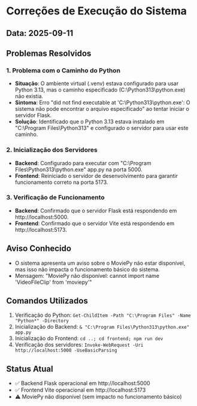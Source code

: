 # Correções de Execução do Sistema

## Data: 2025-09-11

## Problemas Resolvidos

### 1. Problema com o Caminho do Python
- **Situação**: O ambiente virtual (.venv) estava configurado para usar Python 3.13, mas o caminho especificado (C:\Python313\python.exe) não existia.
- **Sintoma**: Erro "did not find executable at 'C:\Python313\python.exe': O sistema não pode encontrar o arquivo especificado" ao tentar iniciar o servidor Flask.
- **Solução**: Identificado que o Python 3.13 estava instalado em "C:\Program Files\Python313" e configurado o servidor para usar este caminho.

### 2. Inicialização dos Servidores
- **Backend**: Configurado para executar com "C:\Program Files\Python313\python.exe" app.py na porta 5000.
- **Frontend**: Reiniciado o servidor de desenvolvimento para garantir funcionamento correto na porta 5173.

### 3. Verificação de Funcionamento
- **Backend**: Confirmado que o servidor Flask está respondendo em http://localhost:5000.
- **Frontend**: Confirmado que o servidor Vite está respondendo em http://localhost:5173.

## Aviso Conhecido
- O sistema apresenta um aviso sobre o MoviePy não estar disponível, mas isso não impacta o funcionamento básico do sistema.
- Mensagem: "MoviePy não disponível: cannot import name 'VideoFileClip' from 'moviepy'"

## Comandos Utilizados
1. Verificação do Python: `Get-ChildItem -Path "C:\Program Files" -Name "Python*" -Directory`
2. Inicialização do Backend: `& "C:\Program Files\Python313\python.exe" app.py`
3. Inicialização do Frontend: `cd ..; cd frontend; npm run dev`
4. Verificação dos servidores: `Invoke-WebRequest -Uri http://localhost:5000 -UseBasicParsing`

## Status Atual
- ✅ Backend Flask operacional em http://localhost:5000
- ✅ Frontend Vite operacional em http://localhost:5173
- ⚠️ MoviePy não disponível (sem impacto no funcionamento básico)